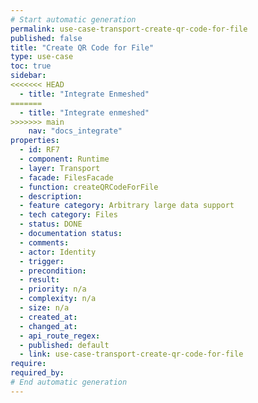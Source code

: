 ```yaml
---
# Start automatic generation
permalink: use-case-transport-create-qr-code-for-file
published: false
title: "Create QR Code for File"
type: use-case
toc: true
sidebar:
<<<<<<< HEAD
  - title: "Integrate Enmeshed"
=======
  - title: "Integrate enmeshed"
>>>>>>> main
    nav: "docs_integrate"
properties:
  - id: RF7
  - component: Runtime
  - layer: Transport
  - facade: FilesFacade
  - function: createQRCodeForFile
  - description:
  - feature category: Arbitrary large data support
  - tech category: Files
  - status: DONE
  - documentation status:
  - comments:
  - actor: Identity
  - trigger:
  - precondition:
  - result:
  - priority: n/a
  - complexity: n/a
  - size: n/a
  - created_at:
  - changed_at:
  - api_route_regex:
  - published: default
  - link: use-case-transport-create-qr-code-for-file
require:
required_by:
# End automatic generation
---
```

